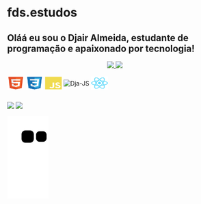 # fds.estudos
## Oláá eu sou o Djair Almeida, estudante de programação e apaixonado por tecnologia!
  <div align="center">
  <a href="https://github.com/DjairAlmeida92">
  <img height="130em" src="https://github-readme-stats.vercel.app/api?username=DjairAlmeida92&show_icons=true&theme=dracula&include_all_commits=true&count_private=true"/>
  <img height="130em" src="https://github-readme-stats.vercel.app/api/top-langs/?username=DjairAlmeida92&layout=compact&langs_count=7&theme=dracula"/>
  </div>
  
  <div style="display: inline-block"><br>
  
  <img align="center" alt="Dja-HTML" height="30" width="40" src="https://raw.githubusercontent.com/devicons/devicon/master/icons/html5/html5-original.svg">
  <img align="center" alt="Dja-CSS" height="30" width="40" src="https://raw.githubusercontent.com/devicons/devicon/master/icons/css3/css3-original.svg">
  <img align="center" alt="Dja-JS" height="30" width="40" src="https://raw.githubusercontent.com/devicons/devicon/master/icons/javascript/javascript-plain.svg">
  <img align="center" alt="Dja-JS" height="30" width="40" src="https://www.vectorlogo.zone/logos/git-scm/git-scm-icon.svg">
  <img align="center" alt="Dja-REACT" height="30" width="40" src="https://raw.githubusercontent.com/devicons/devicon/master/icons/react/react-original.svg">
  
</div>
    
##
 
<div> 
  
  <a href="https://instagram.com/djair_almeida10" target="_blank"><img src="https://img.shields.io/badge/-Instagram-%23E4405F?style=for-the-badge&logo=instagram&logoColor=white" target="_blank"></a>
 	 <a href = "mailto:djaptbr10@gmail.com"><img src="https://img.shields.io/badge/-Gmail-%23333?style=for-the-badge&logo=gmail&logoColor=white" target="_blank"></a>
   
 
  ![Snake animation](https://github.com/rafaballerini/rafaballerini/blob/output/github-contribution-grid-snake.svg)
 
</div>
